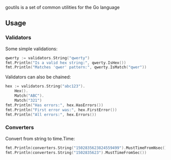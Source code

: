 goutils is a set of common utilities for the Go language

## Usage
### Validators
Some simple validations:
```go
qwerty := validators.String("qwerty")
fmt.Println("Is a valid hex string:", qwerty.IsHex())
fmt.Println("Matches 'qwer' pattern:", qwerty.IsMatch("qwer"))
```
Validators can also be chained:
```go
hex := validators.String("abc123").
	Hex().
	Match("ABC").
	Match("321")
fmt.Println("Has errors:", hex.HasErrors())
fmt.Println("First error was:", hex.FirstError())
fmt.Println("All errors:", hex.Errors())
```
### Converters
Convert from string to time.Time:
```go
fmt.Println(converters.String("1502835623824559499").MustTimeFromNsec())
fmt.Println(converters.String("1502835623").MustTimeFromSec())
```

